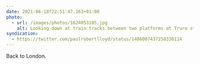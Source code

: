 ```yaml
---
date: 2021-06-18T22:51:47.163+01:00
photo:
  - url: /images/photos/1624053105.jpg
    alt: Looking down at train tracks between two platforms at Truro station.
syndication:
  - https://twitter.com/paulrobertlloyd/status/1406007437258330114
---
```

Back to London.
